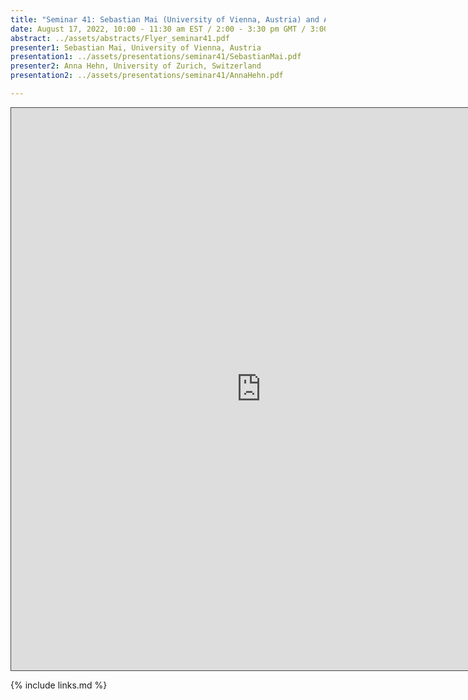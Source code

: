 ```yaml
---
title: "Seminar 41: Sebastian Mai (University of Vienna, Austria) and Anna Hehn (University of Zurich, Switzerland)"
date: August 17, 2022, 10:00 - 11:30 am EST / 2:00 - 3:30 pm GMT / 3:00 - 4:30 BST
abstract: ../assets/abstracts/Flyer_seminar41.pdf
presenter1: Sebastian Mai, University of Vienna, Austria
presentation1: ../assets/presentations/seminar41/SebastianMai.pdf
presenter2: Anna Hehn, University of Zurich, Switzerland
presentation2: ../assets/presentations/seminar41/AnnaHehn.pdf

---
```



<iframe src="https://ub.hosted.panopto.com/Panopto/Pages/Embed.aspx?id=198e855f-ea25-45db-b4e0-aef4010926ad
&autoplay=false&offerviewer=true&showtitle=true&showbrand=true&captions=false&interactivity=all" height="900" width="800" 
style="border: 1px solid #464646;" allowfullscreen allow="autoplay"></iframe>


{% include links.md %}


